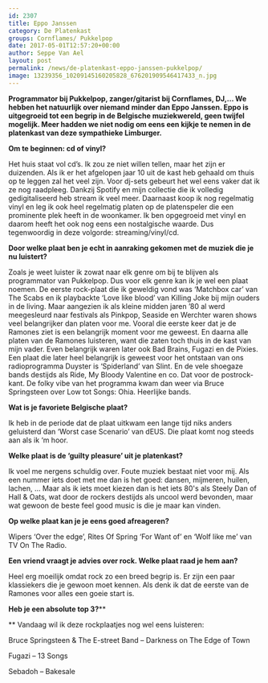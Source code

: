 ```yaml
---
id: 2307
title: Eppo Janssen 
category: De Platenkast
groups: Cornflames/ Pukkelpop
date: 2017-05-01T12:57:20+00:00
author: Seppe Van Ael
layout: post
permalink: /news/de-platenkast-eppo-janssen-pukkelpop/
image: 13239356_10209145160205828_676201909546417433_n.jpg
---
```

**Programmator bij Pukkelpop, zanger/gitarist bij Cornflames, DJ,&#8230; We hebben het natuurlijk over niemand minder dan Eppo Janssen. Eppo is uitgegroeid tot een begrip in de Belgische muziekwereld, geen twijfel mogelijk. Meer hadden we niet nodig om eens een kijkje te nemen in de platenkast van deze sympathieke Limburger.**

**Om te beginnen: cd of vinyl?**

Het huis staat vol cd’s. Ik zou ze niet willen tellen, maar het zijn er duizenden. Als ik er het afgelopen jaar 10 uit de kast heb gehaald om thuis op te leggen zal het veel zijn. Voor dj-sets gebeurt het wel eens vaker dat ik ze nog raadpleeg. Dankzij Spotify en mijn collectie die ik volledig gedigitaliseerd heb stream ik veel meer. Daarnaast koop ik nog regelmatig vinyl en leg ik ook heel regelmatig platen op de platenspeler die een prominente plek heeft in de woonkamer. Ik ben opgegroeid met vinyl en daarom heeft het ook nog eens een nostalgische waarde. Dus tegenwoordig in deze volgorde: streaming/vinyl/cd.

**Door welke plaat ben je echt in aanraking gekomen met de muziek die je nu luistert?**

Zoals je weet luister ik zowat naar elk genre om bij te blijven als programmator van Pukkelpop. Dus voor elk genre kan ik je wel een plaat noemen. De eerste rock-plaat die ik geweldig vond was ‘Matchbox car’ van The Scabs en ik playbackte ‘Love like blood’ van Killing Joke bij mijn ouders in de living. Maar aangezien ik als kleine midden jaren ’80 al werd meegesleurd naar festivals als Pinkpop, Seaside en Werchter waren shows veel belangrijker dan platen voor me. Vooral die eerste keer dat je de Ramones ziet is een belangrijk moment voor me geweest. En daarna alle platen van de Ramones luisteren, want die zaten toch thuis in de kast van mijn vader. Even belangrijk waren later ook Bad Brains, Fugazi en de Pixies. Een plaat die later heel belangrijk is geweest voor het ontstaan van ons radioprogramma Duyster is ‘Spiderland’ van Slint. En de vele shoegaze bands destijds als Ride, My Bloody Valentine en co. Dat voor de postrock-kant. De folky vibe van het programma kwam dan weer via Bruce Springsteen over Low tot Songs: Ohia. Heerlijke bands.

**Wat is je favoriete Belgische plaat?**

Ik heb in de periode dat de plaat uitkwam een lange tijd niks anders geluisterd dan ‘Worst case Scenario’ van dEUS. Die plaat komt nog steeds aan als ik ‘m hoor.

**Welke plaat is de ‘guilty pleasure’ uit je platenkast?**

Ik voel me nergens schuldig over. Foute muziek bestaat niet voor mij. Als een nummer iets doet met me dan is het goed: dansen, mijmeren, huilen, lachen, … Maar als ik iets moet kiezen dan is het iets 80's als Steely Dan of Hall & Oats, wat door de rockers destijds als uncool werd bevonden, maar wat gewoon de beste feel good music is die je maar kan vinden.

**Op welke plaat kan je je eens goed afreageren?**

Wipers ‘Over the edge’, Rites Of Spring ‘For Want of’ en ‘Wolf like me’ van TV On The Radio.

**Een vriend vraagt je advies over rock. Welke plaat raad je hem aan?**

Heel erg moeilijk omdat rock zo een breed begrip is. Er zijn een paar klassiekers die je gewoon moet kennen. Als denk ik dat de eerste van de Ramones voor alles een goeie start is.

**Heb je een absolute top 3?****
  
** Vandaag wil ik deze rockplaatjes nog wel eens luisteren:
  
Bruce Springsteen & The E-street Band – Darkness on The Edge of Town
  
Fugazi – 13 Songs
  
Sebadoh – Bakesale

